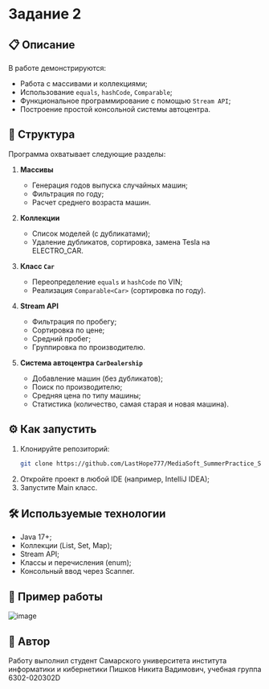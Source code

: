 # Задание 2

## 📋 Описание

В работе демонстрируются:

- Работа с массивами и коллекциями;
- Использование `equals`, `hashCode`, `Comparable`;
- Функциональное программирование с помощью `Stream API`;
- Построение простой консольной системы автоцентра.

## 🧩 Структура

Программа охватывает следующие разделы:

1. **Массивы**  
   - Генерация годов выпуска случайных машин;
   - Фильтрация по году;
   - Расчет среднего возраста машин.

2. **Коллекции**  
   - Список моделей (с дубликатами);
   - Удаление дубликатов, сортировка, замена Tesla на ELECTRO_CAR.

3. **Класс `Car`**  
   - Переопределение `equals` и `hashCode` по VIN;
   - Реализация `Comparable<Car>` (сортировка по году).

4. **Stream API**  
   - Фильтрация по пробегу;
   - Сортировка по цене;
   - Средний пробег;
   - Группировка по производителю.

5. **Система автоцентра `CarDealership`**  
   - Добавление машин (без дубликатов);
   - Поиск по производителю;
   - Средняя цена по типу машины;
   - Статистика (количество, самая старая и новая машина).

## ⚙️ Как запустить

1. Клонируйте репозиторий:
   ```bash
   git clone https://github.com/LastHope777/MediaSoft_SummerPractice_SecondTask.git
2. Откройте проект в любой IDE (например, IntelliJ IDEA);
3. Запустите Main класс.

## 🛠️ Используемые технологии
   - Java 17+;
   - Коллекции (List, Set, Map);
   - Stream API;
   - Классы и перечисления (enum);
   - Консольный ввод через Scanner.

## 📌 Пример работы

![image](https://github.com/user-attachments/assets/05e38e0f-8f6a-4a57-affd-a84753384c63)


## 📎 Автор
Работу выполнил студент Самарского университета института информатики и кибернетики Пишков Никита Вадимович, учебная группа 6302-020302D
